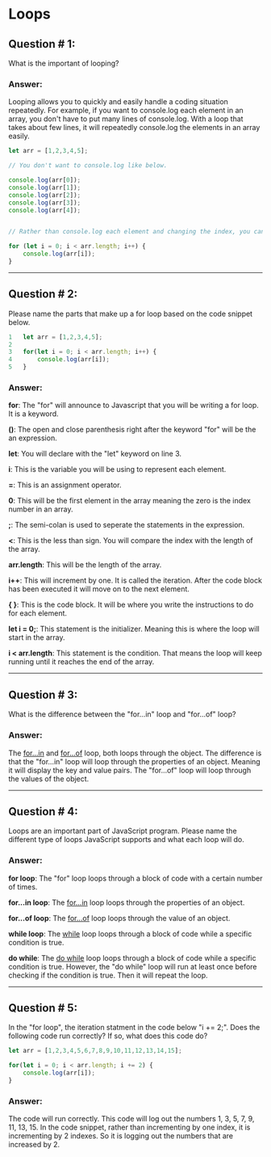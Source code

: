 # Loops

## Question # 1:
What is the important of looping?

### Answer:
Looping allows you to quickly and easily handle a coding situation repeatedly. For example, if you want to console.log each element in an array, you don't have to put many lines of console.log. With a loop that takes about few lines, it will repeatedly console.log the elements in an array easily.
```Javascript
let arr = [1,2,3,4,5];

// You don't want to console.log like below.

console.log(arr[0]);
console.log(arr[1]);
console.log(arr[2]);
console.log(arr[3]);
console.log(arr[4]);


// Rather than console.log each element and changing the index, you can just write a loop.

for (let i = 0; i < arr.length; i++) {
    console.log(arr[i]);
}
```
---------------
## Question # 2:
Please name the parts that make up a for loop based on the code snippet below.
```Javascript
1   let arr = [1,2,3,4,5];
2   
3   for(let i = 0; i < arr.length; i++) {
4       console.log(arr[i]);
5   }
```

### Answer: 
**for**: The "for" will announce to Javascript that you will be writing a for loop. It is a keyword.

**()**: The open and close parenthesis right after the keyword "for" will be the an expression.

**let**: You will declare with the "let" keyword on line 3. 

**i**: This is the variable you will be using to represent each element.

**=**: This is an assignment operator.

**0**: This will be the first element in the array meaning the zero is the index number in an array. 

**;**: The semi-colan is used to seperate the statements in the expression.

**<**: This is the less than sign. You will compare the index with the length of the array.

**arr.length**: This will be the length of the array.

**i++**: This will increment by one. It is called the iteration. After the code block has been executed it will move on to the next element.

**{ }**: This is the code block. It will be where you write the instructions to do for each element.

**let i = 0;**: This statement is the initializer. Meaning this is where the loop will start in the array.

**i < arr.length**: This statement is the condition. That means the loop will keep running until it reaches the end of the array.

---------------
## Question # 3: 
What is the difference between the "for...in" loop and "for...of" loop?

### Answer: 
The [for...in](https://developer.mozilla.org/en-US/docs/Web/JavaScript/Reference/Statements/for...in) and [for...of](https://developer.mozilla.org/en-US/docs/Web/JavaScript/Reference/Statements/for...of) loop, both loops through the object. The difference is that the "for...in" loop will loop through the properties of an object. Meaning it will display the key and value pairs. The "for...of" loop will loop through the values of the object. 

---------------
## Question # 4:
Loops are an important part of JavaScript program. Please name the different type of loops JavaScript supports and what each loop will do.

### Answer: 
**for loop**: The "for" loop loops through a block of code with a certain number of times.

**for...in loop**: The [for...in](https://developer.mozilla.org/en-US/docs/Web/JavaScript/Reference/Statements/for...in) loop loops through the properties of an object.

**for...of loop**: The [for...of](https://developer.mozilla.org/en-US/docs/Web/JavaScript/Reference/Statements/for...of) loop loops through the value of an object.

**while loop**: The [while](https://www.w3schools.com/js/js_loop_while.asp) loop loops through a block of code while a specific condition is true.

**do while**: The [do while](https://www.w3schools.com/js/js_loop_while.asp) loop loops through a block of code while a specific condition is true. However, the "do while" loop will run at least once before checking if the condition is true. Then it will repeat the loop. 

---------------
## Question # 5: 
In the "for loop", the iteration statment in the code below "i += 2;". Does the following code run correctly? If so, what does this code do?
```Javascript
let arr = [1,2,3,4,5,6,7,8,9,10,11,12,13,14,15];

for(let i = 0; i < arr.length; i += 2) {
    console.log(arr[i]);
}
```
### Answer: 
The code will run correctly. This code will log out the numbers 1, 3, 5, 7, 9, 11, 13, 15. In the code snippet, rather than incrementing by one index, it is incrementing by 2 indexes. So it is logging out the numbers that are increased by 2. 